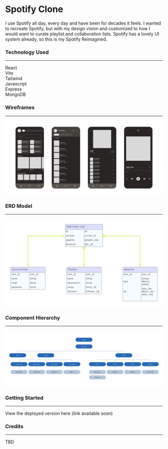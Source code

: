 # Spotify Clone
I use Spotify all day, every day and have been for decades it feels. I wanted to recreate Spotify, but with my design vision and customized to how I would want to curate playlist and collaboration lists. Spotify has a lovely UI system already, so this is my Spotify Reimagined. 

### Technology Used 
--- 
React 
<br> 
Vite 
<br> 
Tailwind
<br> 
Javascript
<br> 
Express
<br> 
MongoDB
<br>

### Wireframes
---
![alt](./public/images/App_Wireframes.png)

### ERD Model
---
![alt](./public/images/App_ERD.png)

### Component Hierarchy
---
![alt](./public/images/App_Components.png)
### Getting Started 
---
View the deployed version here (link available soon)

### Credits
---
TBD